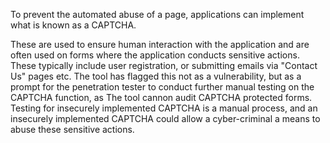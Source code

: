 To prevent the automated abuse of a page, applications can implement
what is known as a CAPTCHA.

These are used to ensure human
interaction with the application and are often used on forms where the
application conducts sensitive actions. These typically include user
registration, or submitting emails via "Contact Us" pages etc.
The tool has flagged this not as a vulnerability, but as a prompt for
the penetration tester to conduct further manual testing on the
CAPTCHA function, as The tool cannon audit CAPTCHA protected forms.
Testing for insecurely implemented CAPTCHA is a manual process, and an
insecurely implemented CAPTCHA could allow a cyber-criminal a means to
abuse these sensitive actions.